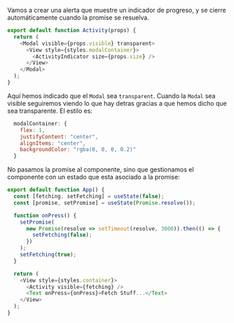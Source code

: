 Vamos a crear una alerta que muestre un indicador de progreso, y se cierre automáticamente cuando la promise se resuelva.

```js
export default function Activity(props) {
  return (
    <Modal visible={props.visible} transparent>
      <View style={styles.modalContainer}>
        <ActivityIndicator size={props.size} />
      </View>
    </Modal>
  );
}
```

Aquí hemos indicado que el `Modal` sea `transparent`. Cuando la `Modal` sea visible seguiremos viendo lo que hay detras gracias a que hemos dicho que sea transparente. El estilo es:

```js
  modalContainer: {
    flex: 1,
    justifyContent: "center",
    alignItems: "center",
    backgroundColor: "rgba(0, 0, 0, 0.2)"
  }
```

No pasamos la promise al componente, sino que gestionamos el componente con un estado que esta asociado a la promise:

```js
export default function App() {
  const [fetching, setFetching] = useState(false);
  const [promise, setPromise] = useState(Promise.resolve());

  function onPress() {
    setPromise(
      new Promise(resolve => setTimeout(resolve, 3000)).then(() => {
        setFetching(false);
      })
    );
    setFetching(true);
  }

  return (
    <View style={styles.container}>
      <Activity visible={fetching} />
      <Text onPress={onPress}>Fetch Stuff...</Text>
    </View>
  );
}
```
